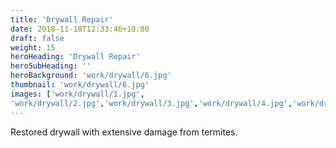```yaml
---
title: 'Drywall Repair'
date: 2018-11-18T12:33:46+10:00
draft: false
weight: 15
heroHeading: 'Drywall Repair'
heroSubHeading: ''
heroBackground: 'work/drywall/6.jpg'
thumbnail: 'work/drywall/6.jpg'
images: ['work/drywall/1.jpg', 
'work/drywall/2.jpg','work/drywall/3.jpg','work/drywall/4.jpg','work/drywall/5.jpg','work/drywall/6.jpg']
---
```


Restored drywall with extensive damage from termites.    
